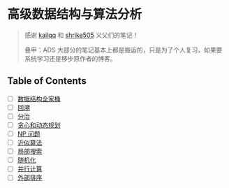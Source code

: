 # 高级数据结构与算法分析

> 感谢 [kailqq](https://www.kailqq.cc/NOTE/ADS/) 和 [shrike505](https://nest.shrike505.cc/notes/ComputerScience/ADS/) 义父们的笔记！
>
> 叠甲：ADS 大部分的笔记基本上都是搬运的，只是为了个人复习，如果要系统学习还是移步原作者的博客。

## Table of Contents

- [ ] [数据结构全家桶](ds.md)
- [ ] [回溯](back.md)
- [ ] [分治](divide.md)
- [ ] [贪心和动态规划](greedy_DP.md)
- [ ] [NP 问题](NP.md)
- [ ] [近似算法](Appr.md)
- [ ] [局部搜索](LocalSearch.md)
- [ ] [随机化](rand.md)
- [ ] [并行计算](parallel.md)
- [ ] [外部排序](external.md)